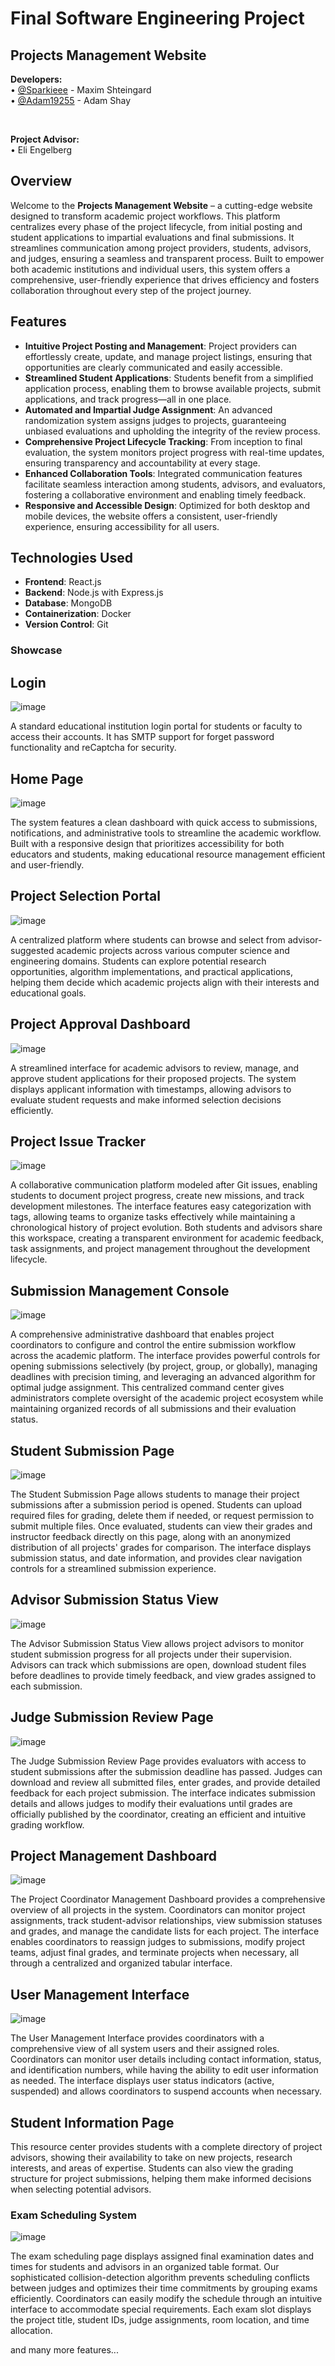 # Final Software Engineering Project

## Projects Management Website

<b>Developers:</b><br />
• <a href="https://github.com/Sparkiee">@Sparkieee</a> - Maxim Shteingard<br />
• <a href="https://github.com/Adam19255">@Adam19255</a> - Adam Shay

<br />

<b>Project Advisor:</b><br />
• Eli Engelberg

## Overview

Welcome to the **Projects Management Website** – a cutting-edge website designed to transform academic project workflows. This platform centralizes every phase of the project lifecycle, from initial posting and student applications to impartial evaluations and final submissions. It streamlines communication among project providers, students, advisors, and judges, ensuring a seamless and transparent process. Built to empower both academic institutions and individual users, this system offers a comprehensive, user-friendly experience that drives efficiency and fosters collaboration throughout every step of the project journey.

## Features

- **Intuitive Project Posting and Management**: Project providers can effortlessly create, update, and manage project listings, ensuring that opportunities are clearly communicated and easily accessible.
- **Streamlined Student Applications**: Students benefit from a simplified application process, enabling them to browse available projects, submit applications, and track progress—all in one place.
- **Automated and Impartial Judge Assignment**: An advanced randomization system assigns judges to projects, guaranteeing unbiased evaluations and upholding the integrity of the review process.
- **Comprehensive Project Lifecycle Tracking**: From inception to final evaluation, the system monitors project progress with real-time updates, ensuring transparency and accountability at every stage.
- **Enhanced Collaboration Tools**: Integrated communication features facilitate seamless interaction among students, advisors, and evaluators, fostering a collaborative environment and enabling timely feedback.
- **Responsive and Accessible Design**: Optimized for both desktop and mobile devices, the website offers a consistent, user-friendly experience, ensuring accessibility for all users.

## Technologies Used

- **Frontend**: React.js
- **Backend**: Node.js with Express.js
- **Database**: MongoDB
- **Containerization**: Docker
- **Version Control**: Git

### Showcase

## Login
![image](https://github.com/user-attachments/assets/9e7285d7-65a4-47d7-9c6d-86bdc1a10fbc)

A standard educational institution login portal for students or faculty to access their accounts. It has SMTP support for forget password functionality and reCaptcha for security.

## Home Page
![image](https://github.com/user-attachments/assets/ababd4fe-a66f-4ff6-ba13-8fa1d0673315)

The system features a clean dashboard with quick access to submissions, notifications, and administrative tools to streamline the academic workflow. Built with a responsive design that prioritizes accessibility for both educators and students, making educational resource management efficient and user-friendly.

## Project Selection Portal
![image](https://github.com/user-attachments/assets/47d6ffda-2a0b-44ed-9513-f95a34eacb59)

A centralized platform where students can browse and select from advisor-suggested academic projects across various computer science and engineering domains. Students can explore potential research opportunities, algorithm implementations, and practical applications, helping them decide which academic projects align with their interests and educational goals.

## Project Approval Dashboard
![image](https://github.com/user-attachments/assets/87f1ea93-235f-4550-8fa1-1f46c1e5eb65)

A streamlined interface for academic advisors to review, manage, and approve student applications for their proposed projects. The system displays applicant information with timestamps, allowing advisors to evaluate student requests and make informed selection decisions efficiently.

## Project Issue Tracker
![image](https://github.com/user-attachments/assets/799ce310-1ad3-4834-9473-d05d71eff7fd)

A collaborative communication platform modeled after Git issues, enabling students to document project progress, create new missions, and track development milestones. The interface features easy categorization with tags, allowing teams to organize tasks effectively while maintaining a chronological history of project evolution. Both students and advisors share this workspace, creating a transparent environment for academic feedback, task assignments, and project management throughout the development lifecycle.

## Submission Management Console
![image](https://github.com/user-attachments/assets/b3d7ec3f-bd9f-4f45-a883-d5ed716891ff)

A comprehensive administrative dashboard that enables project coordinators to configure and control the entire submission workflow across the academic platform. The interface provides powerful controls for opening submissions selectively (by project, group, or globally), managing deadlines with precision timing, and leveraging an advanced algorithm for optimal judge assignment. This centralized command center gives administrators complete oversight of the academic project ecosystem while maintaining organized records of all submissions and their evaluation status.

## Student Submission Page
![image](https://github.com/user-attachments/assets/903e79de-cbaa-4c1c-a3b8-5a382be6e199)

The Student Submission Page allows students to manage their project submissions after a submission period is opened. Students can upload required files for grading, delete them if needed, or request permission to submit multiple files. Once evaluated, students can view their grades and instructor feedback directly on this page, along with an anonymized distribution of all projects' grades for comparison. The interface displays submission status, and date information, and provides clear navigation controls for a streamlined submission experience.

## Advisor Submission Status View
![image](https://github.com/user-attachments/assets/fda1d4fc-93ba-475b-bdf2-61afcf24114d)

The Advisor Submission Status View allows project advisors to monitor student submission progress for all projects under their supervision. Advisors can track which submissions are open, download student files before deadlines to provide timely feedback, and view grades assigned to each submission. 

## Judge Submission Review Page
![image](https://github.com/user-attachments/assets/40ba7679-8875-4a68-afc4-f60a3d7e8621)

The Judge Submission Review Page provides evaluators with access to student submissions after the submission deadline has passed. Judges can download and review all submitted files, enter grades, and provide detailed feedback for each project submission. The interface indicates submission details and allows judges to modify their evaluations until grades are officially published by the coordinator, creating an efficient and intuitive grading workflow.

## Project Management Dashboard
![image](https://github.com/user-attachments/assets/6911917f-b56f-44f2-96b2-ee9cc0f2971a)

The Project Coordinator Management Dashboard provides a comprehensive overview of all projects in the system. Coordinators can monitor project assignments, track student-advisor relationships, view submission statuses and grades, and manage the candidate lists for each project. The interface enables coordinators to reassign judges to submissions, modify project teams, adjust final grades, and terminate projects when necessary, all through a centralized and organized tabular interface.

## User Management Interface
![image](https://github.com/user-attachments/assets/096440a3-cd1c-4ddc-9f27-228adba90ea6)

The User Management Interface provides coordinators with a comprehensive view of all system users and their assigned roles. Coordinators can monitor user details including contact information, status, and identification numbers, while having the ability to edit user information as needed. The interface displays user status indicators (active, suspended) and allows coordinators to suspend accounts when necessary.

## Student Information Page
This resource center provides students with a complete directory of project advisors, showing their availability to take on new projects, research interests, and areas of expertise. Students can also view the grading structure for project submissions, helping them make informed decisions when selecting potential advisors.

### Exam Scheduling System
![image](https://github.com/user-attachments/assets/d860f7a1-e2cc-49dc-b146-ee90331a2d63)

The exam scheduling page displays assigned final examination dates and times for students and advisors in an organized table format. Our sophisticated collision-detection algorithm prevents scheduling conflicts between judges and optimizes their time commitments by grouping exams efficiently. Coordinators can easily modify the schedule through an intuitive interface to accommodate special requirements. Each exam slot displays the project title, student IDs, judge assignments, room location, and time allocation.



and many more features...
